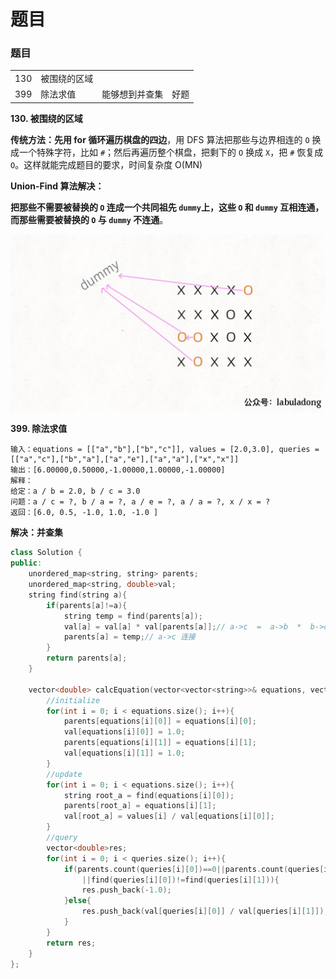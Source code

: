 # 题目

### 题目

|  |  |  |  |
| :--- | :--- | :--- | :--- |
| 130 | 被围绕的区域 |  |  |
| 399 | 除法求值 | 能够想到并查集 | 好题 |

**130. 被围绕的区域**

**传统方法：**先用 for 循环遍历棋盘的**四边**，用 DFS 算法把那些与边界相连的 `O` 换成一个特殊字符，比如 `#`；然后再遍历整个棋盘，把剩下的 `O` 换成 `X`，把 `#` 恢复成 `O`。这样就能完成题目的要求，时间复杂度 O\(MN\)

**Union-Find 算法解决：**

 **把那些不需要被替换的 `O` 连成一个共同祖先 `dummy`上，这些 `O` 和 `dummy` 互相连通，而那些需要被替换的 `O` 与 `dummy` 不连通**。

![](../../.gitbook/assets/3.jpg)

**399. 除法求值**

```text
输入：equations = [["a","b"],["b","c"]], values = [2.0,3.0], queries = [["a","c"],["b","a"],["a","e"],["a","a"],["x","x"]]
输出：[6.00000,0.50000,-1.00000,1.00000,-1.00000]
解释：
给定：a / b = 2.0, b / c = 3.0
问题：a / c = ?, b / a = ?, a / e = ?, a / a = ?, x / x = ?
返回：[6.0, 0.5, -1.0, 1.0, -1.0 ]
```

**解决：并查集**

```cpp
class Solution {
public:
    unordered_map<string, string> parents;
    unordered_map<string, double>val;
    string find(string a){
        if(parents[a]!=a){
            string temp = find(parents[a]);
            val[a] = val[a] * val[parents[a]];// a->c  =  a->b  *  b->c 
            parents[a] = temp;// a->c 连接
        }
        return parents[a]; 
    }

    vector<double> calcEquation(vector<vector<string>>& equations, vector<double>& values, vector<vector<string>>& queries) {
        //initialize
        for(int i = 0; i < equations.size(); i++){
            parents[equations[i][0]] = equations[i][0];
            val[equations[i][0]] = 1.0;
            parents[equations[i][1]] = equations[i][1];
            val[equations[i][1]] = 1.0;
        }
        //update
        for(int i = 0; i < equations.size(); i++){
            string root_a = find(equations[i][0]);   
            parents[root_a] = equations[i][1];   
            val[root_a] = values[i] / val[equations[i][0]];
        }
        //query
        vector<double>res;
        for(int i = 0; i < queries.size(); i++){
            if(parents.count(queries[i][0])==0||parents.count(queries[i][1])==0
                ||find(queries[i][0])!=find(queries[i][1])){
                res.push_back(-1.0);
            }else{
                res.push_back(val[queries[i][0]] / val[queries[i][1]]);
            }
        }
        return res;
    }
};
```

